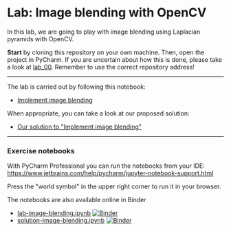 # Lab: Image blending with OpenCV
In this lab, we are going to play with image blending using Laplacian pyramids with OpenCV.

**Start** by cloning this repository on your own machine. 
Then, open the project in PyCharm.
If you are uncertain about how this is done, please take a look at [lab_00](https://github.com/tek5030/lab_00/blob/master/py/lab-guide/1-open-project-in-pycharm.md).
Remember to use the correct repository address!

---

The lab is carried out by following this notebook:
- [Implement image blending](lab-image-blending.ipynb)

When appropriate, you can take a look at our proposed solution:
- [Our solution to "Implement image blending"](solution-image-blending.ipynb)

---

### Exercise notebooks
With PyCharm Professional you can run the notebooks from your IDE:\
https://www.jetbrains.com/help/pycharm/jupyter-notebook-support.html

Press the "world symbol" in the upper right corner to run it in your browser.

The notebooks are also available online in Binder
- [lab-image-blending.ipynb][binder-lab] [![Binder](https://mybinder.org/badge_logo.svg)][binder-lab]
- [solution-image-blending.ipynb][binder-solution] [![Binder](https://mybinder.org/badge_logo.svg)][binder-solution]

[binder-lab]: https://mybinder.org/v2/gh/tek5030/lab-image-blending-py/master?filepath=lab-image-blending.ipynb
[binder-solution]: https://mybinder.org/v2/gh/tek5030/lab-image-blending-py/master?filepath=solution-image-blending.ipynb
